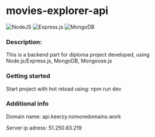 # movies-explorer-api
![NodeJS](https://img.shields.io/badge/node.js-6DA55F?style=for-the-badge&logo=node.js&logoColor=white)
![Express.js](https://img.shields.io/badge/express.js-%23404d59.svg?style=for-the-badge&logo=express&logoColor=%2361DAFB)
![MongoDB](https://img.shields.io/badge/MongoDB-%234ea94b.svg?style=for-the-badge&logo=mongodb&logoColor=white)

### Description:

This is a backend part for diploma project developed, using Node.js/Express.js, MongoDB, Mongoose.js

### Getting started

Start project with hot reload using: npm run dev


### Additional info

Domain name: api.keerzy.nomoredomains.work

Server ip adress: 51.250.83.219
